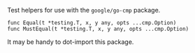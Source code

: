 Test helpers for use with the `google/go-cmp` package.

```
func Equal(t *testing.T, x, y any, opts ...cmp.Option)
func MustEqual(t *testing.T, x, y any, opts ...cmp.Option)
```

It may be handy to dot-import this package.
